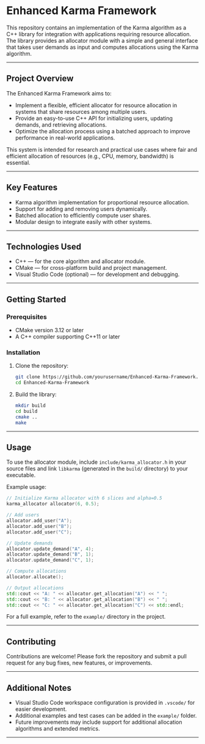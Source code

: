 # Enhanced Karma Framework

This repository contains an implementation of the Karma algorithm as a C++ library for integration with applications requiring resource allocation. The library provides an allocator module with a simple and general interface that takes user demands as input and computes allocations using the Karma algorithm.

---

## Project Overview

The Enhanced Karma Framework aims to:

- Implement a flexible, efficient allocator for resource allocation in systems that share resources among multiple users.
- Provide an easy-to-use C++ API for initializing users, updating demands, and retrieving allocations.
- Optimize the allocation process using a batched approach to improve performance in real-world applications.

This system is intended for research and practical use cases where fair and efficient allocation of resources (e.g., CPU, memory, bandwidth) is essential.

---

## Key Features

- Karma algorithm implementation for proportional resource allocation.
- Support for adding and removing users dynamically.
- Batched allocation to efficiently compute user shares.
- Modular design to integrate easily with other systems.

---

## Technologies Used

- C++ — for the core algorithm and allocator module.
- CMake — for cross-platform build and project management.
- Visual Studio Code (optional) — for development and debugging.

---

## Getting Started

### Prerequisites

- CMake version 3.12 or later
- A C++ compiler supporting C++11 or later

### Installation

1. Clone the repository:
    ```bash
    git clone https://github.com/yourusername/Enhanced-Karma-Framework.git
    cd Enhanced-Karma-Framework
    ```

2. Build the library:
    ```bash
    mkdir build
    cd build
    cmake ..
    make
    ```

---

## Usage

To use the allocator module, include `include/karma_allocator.h` in your source files and link `libkarma` (generated in the `build/` directory) to your executable.

Example usage:

```cpp
// Initialize Karma allocator with 6 slices and alpha=0.5
karma_allocator allocator(6, 0.5);

// Add users
allocator.add_user("A");
allocator.add_user("B");
allocator.add_user("C");

// Update demands
allocator.update_demand("A", 4);
allocator.update_demand("B", 1);
allocator.update_demand("C", 1);

// Compute allocations
allocator.allocate();

// Output allocations
std::cout << "A: " << allocator.get_allocation("A") << " ";
std::cout << "B: " << allocator.get_allocation("B") << " ";
std::cout << "C: " << allocator.get_allocation("C") << std::endl;
```

For a full example, refer to the `example/` directory in the project.

---

## Contributing

Contributions are welcome! Please fork the repository and submit a pull request for any bug fixes, new features, or improvements.

---

## Additional Notes

- Visual Studio Code workspace configuration is provided in `.vscode/` for easier development.
- Additional examples and test cases can be added in the `example/` folder.
- Future improvements may include support for additional allocation algorithms and extended metrics.

---
